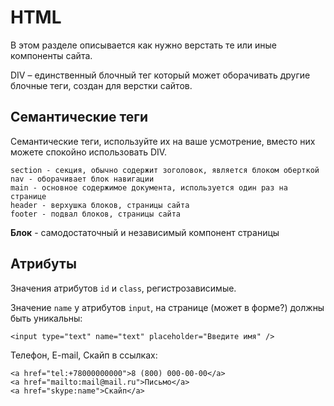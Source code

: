 # HTML
В этом разделе описывается как нужно верстать те или иные компоненты сайта.

DIV &ndash; единственный блочный тег который может оборачивать другие блочные теги, создан для верстки сайтов.

## Семантические теги
Семантические теги, используйте их на ваше усмотрение, вместо них можете спокойно использовать DIV.

    section - секция, обычно содержит зоголовок, является блоком оберткой
    nav - оборачивает блок навигации
    main - основное содержимое документа, используется один раз на странице
    header - верхушка блоков, страницы сайта
    footer - подвал блоков, страницы сайта

**Блок** - самодостаточный и независимый компонент страницы 

## Атрибуты
Значения атрибутов `id` и `class`, регистрозависимые.

Значение `name` у атрибутов `input`, на странице (может в форме?) должны быть уникальны:

    <input type="text" name="text" placeholder="Введите имя" />

Телефон, E-mail, Скайп в ссылках:

    <a href="tel:+78000000000">8 (800) 000-00-00</a>
    <a href="mailto:mail@mail.ru">Письмо</a>
    <a href="skype:name">Скайп</a>
